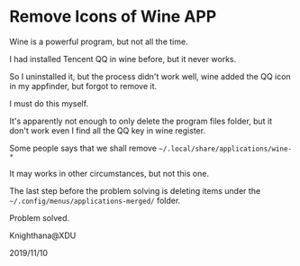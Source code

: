 <meta name="created" content="2019-11-10">

# Remove Icons of Wine APP

  Wine is a powerful program, but not all the time.
  
  I had installed Tencent QQ in wine before, but it never works.

  So I uninstalled it, but the process didn't work well, wine added the QQ icon in my appfinder, but forgot to remove it.

  I must do this myself.

  It's apparently not enough to only delete the program files folder, but it don't work even I find all the QQ key in wine register.

  Some people says that we shall remove `~/.local/share/applications/wine-*`

  It may works in other circumstances, but not this one.

  The last step before the problem solving is deleting items under the `~/.config/menus/applications-merged/` folder.

  Problem solved.

  Knighthana@XDU

  2019/11/10
